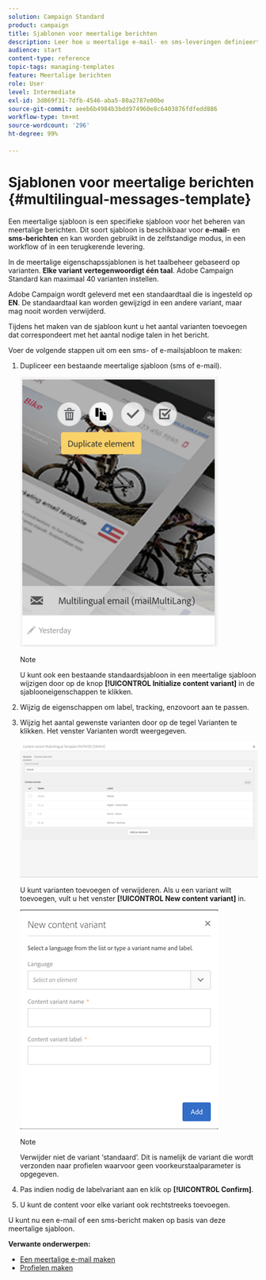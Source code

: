 ```yaml
---
solution: Campaign Standard
product: campaign
title: Sjablonen voor meertalige berichten
description: Leer hoe u meertalige e-mail- en sms-leveringen definieert en uitvoert via één levering op basis van de voorkeurstaal van uw automatisch gesegmenteerde klanten. Rapporteer over de prestaties van elke levering, inclusief de taal en individuele niveaus.
audience: start
content-type: reference
topic-tags: managing-templates
feature: Meertalige berichten
role: User
level: Intermediate
exl-id: 3d869f31-7dfb-4546-aba5-80a2787e00be
source-git-commit: aeeb6b4984b3bdd974960e8c6403876fdfedd886
workflow-type: tm+mt
source-wordcount: '296'
ht-degree: 99%

---
```


# Sjablonen voor meertalige berichten {#multilingual-messages-template}

Een meertalige sjabloon is een specifieke sjabloon voor het beheren van meertalige berichten. Dit soort sjabloon is beschikbaar voor **e-mail**- en **sms-berichten** en kan worden gebruikt in de zelfstandige modus, in een workflow of in een terugkerende levering.

In de meertalige eigenschapssjablonen is het taalbeheer gebaseerd op varianten. **Elke variant vertegenwoordigt één taal**. Adobe Campaign Standard kan maximaal 40 varianten instellen.

Adobe Campaign wordt geleverd met een standaardtaal die is ingesteld op **EN**. De standaardtaal kan worden gewijzigd in een andere variant, maar mag nooit worden verwijderd.

Tijdens het maken van de sjabloon kunt u het aantal varianten toevoegen dat correspondeert met het aantal nodige talen in het bericht.

Voer de volgende stappen uit om een sms- of e-mailsjabloon te maken:

1. Dupliceer een bestaande meertalige sjabloon (sms of e-mail).

   ![](assets/multi_template_duplicate.png)

   >[!NOTE]
   >
   >U kunt ook een bestaande standaardsjabloon in een meertalige sjabloon wijzigen door op de knop **[!UICONTROL Initialize content variant]** in de sjablooneigenschappen te klikken.

1. Wijzig de eigenschappen om label, tracking, enzovoort aan te passen.

1. Wijzig het aantal gewenste varianten door op de tegel Varianten te klikken. Het venster Varianten wordt weergegeven.

   ![](assets/multi_template_variants.png)

   U kunt varianten toevoegen of verwijderen. Als u een variant wilt toevoegen, vult u het venster **[!UICONTROL New content variant]** in.

   ![](assets/multi_template_newvariant.png)

   >[!NOTE]
   >
   >Verwijder niet de variant ‘standaard’. Dit is namelijk de variant die wordt verzonden naar profielen waarvoor geen voorkeurstaalparameter is opgegeven.

1. Pas indien nodig de labelvariant aan en klik op **[!UICONTROL Confirm]**.

1. U kunt de content voor elke variant ook rechtstreeks toevoegen.

U kunt nu een e-mail of een sms-bericht maken op basis van deze meertalige sjabloon.

**Verwante onderwerpen:**

* [Een meertalige e-mail maken](../../channels/using/creating-a-multilingual-email.md)
* [Profielen maken](../../audiences/using/creating-profiles.md)
